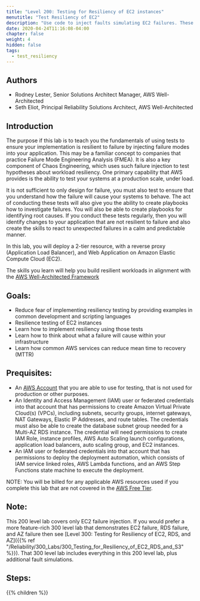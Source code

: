 ```yaml
---
title: "Level 200: Testing for Resiliency of EC2 instances"
menutitle: "Test Resiliency of EC2"
description: "Use code to inject faults simulating EC2 failures. These are used as part of Chaos Engineering to test workload resiliency"
date: 2020-04-24T11:16:08-04:00
chapter: false
weight: 4
hidden: false
tags:
  - test_resiliency
---
```

## Authors

* Rodney Lester, Senior Solutions Architect Manager, AWS Well-Architected
* Seth Eliot, Principal Reliability Solutions Architect, AWS Well-Architected

## Introduction

The purpose if this lab is to teach you the fundamentals of using tests to ensure your implementation is resilient to failure by injecting failure modes into your application. This may be a familiar concept to companies that practice Failure Mode Engineering Analysis (FMEA). It is also a key component of Chaos Engineering, which uses such failure injection to test hypotheses about workload resiliency. One primary capability that AWS provides is the ability to test your systems at a production scale, under load.

It is not sufficient to only design for failure, you must also test to ensure that you understand how the failure will cause your systems to behave. The act of conducting these tests will also give you the ability to create playbooks how to investigate failures. You will also be able to create playbooks for identifying root causes. If you conduct these tests regularly, then you will identify changes to your application that are not resilient to failure and also create the skills to react to unexpected failures in a calm and predictable manner.

In this lab, you will deploy a 2-tier resource, with a reverse proxy (Application Load Balancer), and Web Application on Amazon Elastic Compute Cloud (EC2).

The skills you learn will help you build resilient workloads in alignment with the [AWS Well-Architected Framework](https://aws.amazon.com/architecture/well-architected/)

## Goals:

* Reduce fear of implementing resiliency testing by providing examples in common development and scripting languages
* Resilience testing of EC2 instances
* Learn how to implement resiliency using those tests
* Learn how to think about what a failure will cause within your infrastructure
* Learn how common AWS services can reduce mean time to recovery (MTTR)

## Prequisites:

* An
[AWS Account](https://portal.aws.amazon.com/gp/aws/developer/registration/index.html) that you are able to use for testing, that is not used for production or other purposes.
* An Identity and Access Management (IAM) user or federated credentials into that account that has permissions to create Amazon Virtual Private Cloud(s) (VPCs), including subnets, security groups, internet gateways, NAT Gateways, Elastic IP Addresses, and route tables. The credentials must also be able to create the database subnet group needed for a Multi-AZ RDS instance. The credential will need permissions to create IAM Role, instance profiles, AWS Auto Scaling launch configurations, application load balancers, auto scaling group, and EC2 instances.
* An IAM user or federated credentials into that account that has permissions to deploy the deployment automation, which consists of IAM service linked roles, AWS Lambda functions, and an AWS Step Functions state machine to execute the deployment.

NOTE: You will be billed for any applicable AWS resources used if you complete this lab that are not covered in the
[AWS Free Tier](https://aws.amazon.com/free/).

## Note:

This 200 level lab covers only EC2 failure injection. If you would prefer a more feature-rich 300 level lab that demonstrates EC2 failure, RDS failure, and AZ failure then see [Level 300: Testing for Resiliency of EC2, RDS, and AZ]({{% ref "/Reliability/300_Labs/300_Testing_for_Resiliency_of_EC2_RDS_and_S3" %}}). That 300 level lab includes everything in this 200 level lab, plus additional fault simulations.

## Steps:
{{% children  %}}

